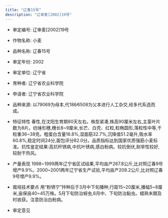```yaml
---
title: "辽春15号"
description: "辽审麦[2002]19号"
---
```

* 审定编号:  辽审麦[2002]19号

*  作物名称:  小麦

*  品种名称:  辽春15号

*  审定年份:  2002

*  审定单位:  辽宁省

* 育种者:  辽宁省农业科学院

*  申请者:  辽宁省农业科学院

*  品种来源:  以79069为母本,代186∕6508为父本进行人工杂交,经多代系选而成。

*  特征特性
春性,在沈阳生育期80天左右。株型紧凑,株高90厘米左右,主茎叶片数为8片。纺缍形穗,穗长8~9厘米,长芒、白壳、红粒,粒椭圆形,落粒性中等,千粒重36~38克。粗蛋白含量16.8%,湿面筋32.7%,沉降值51.2毫升,吸水率60.8%,稳定时间24分,面包评分82.0分。品质指标达到国家优质强筋小麦标准。抗性鉴定结果:高抗秆锈病,中抗叶锈病,感白粉病。较抗倒伏,耐旱性较好,较耐干热风。

*  产量表现
1998~1999两年辽宁省区试结果,平均亩产267.8公斤,比对照辽春9号增产9.9%。2000~2001两年辽宁省生产试验,平均亩产209.2公斤,比对照辽春9号增产9.9%。

*  栽培技术要点
用“粉锈宁”拌种后于3月中下旬播种,行距15~20厘米,播幅5~8厘米,亩保亩40~45万株。5月下旬防治蚜虫,6月中、下旬防治黏虫。蜡熟末期及时收获。注意防治白粉病。

*  审定意见

